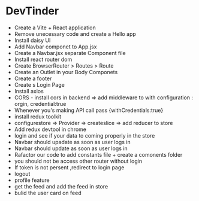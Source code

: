 # DevTinder

- Create a Vite + React application
- Remove unecessary code and create a Hello app
- Install daisy UI
- Add Navbar componet to App.jsx
- Create a Navbar.jsx separate Component file
- Install react router dom
- Create BrowserRouter > Routes > Route
- Create an Outlet in your Body Componets
- Create a footer
-  Create s Login Page 
- Install axios
- CORS - install cors in backend => add middleware to with configuration : orgin, credential:true
- Whenever you's making API call pass {withCredentials:true}  
- install redux toolkit
- configurestore => Provider => createslice => add reducer to store
- Add redux devtool in chrome
- login and see if your data to coming properly in the store
- Navbar should upadate as soon as user logs in
- Navbar should update as soon as user logs in
- Rafactor our code to add constants file + create a comonents folder
- you should not be access other router without login
- If token is not persent ,redirect to login page
- logout
- profile feature
- get the feed and add the feed in store
- bulid the user card on feed